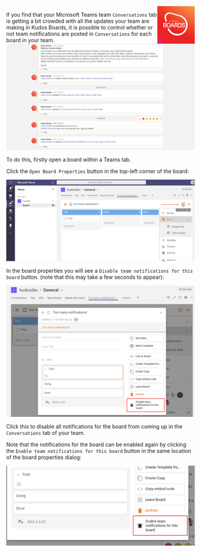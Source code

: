 <img style="float: right" src="/assets/images/boards-logo.jpg" height="100" alt="My Boards" />

If you find that your Microsoft Teams team `Conversations` tab is getting a bit crowded with all the updates your team are making in Kudos Boards, it is possible to control whether or not team notifications are posted in `Conversations` for each board in your team.
![Conversations](/assets/msgraph/teams/bot_conversations.png)

To do this, firstly open a board within a Teams tab.

Click the `Open Board Properties` button in the top-left corner of the board:

![Open Board Properties](/assets/msgraph/teams/open-board-options.png)

In the board properties you will see a `Disable team notifications for this board` button. (note that this may take a few seconds to appear):

![Disable team notifications](/assets/msgraph/teams/disable-team-notifications.png)

Click this to disable all notifications for the board from coming up in the `Conversations` tab of your team.

Note that the notifications for the board can be enabled again by clicking the `Enable team notifications for this board` button in the same location of the board properties dialog:

![Enable team notifications](/assets/msgraph/teams/enable-team-notifications.png)
